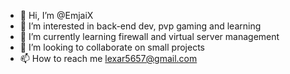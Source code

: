 - 👋 Hi, I’m @EmjaiX
- 👀 I’m interested in back-end dev, pvp gaming and learning
- 🌱 I’m currently learning firewall and virtual server management
- 💞️ I’m looking to collaborate on small projects
- 📫 How to reach me lexar5657@gmail.com

<!---
EmjaiX/EmjaiX is a ✨ special ✨ repository because its `README.md` (this file) appears on your GitHub profile.
You can click the Preview link to take a look at your changes.
--->
